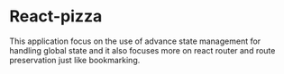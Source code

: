 # React-pizza
This application focus on the use of advance state management for handling global state and it also focuses more on react router and route preservation just like bookmarking.
